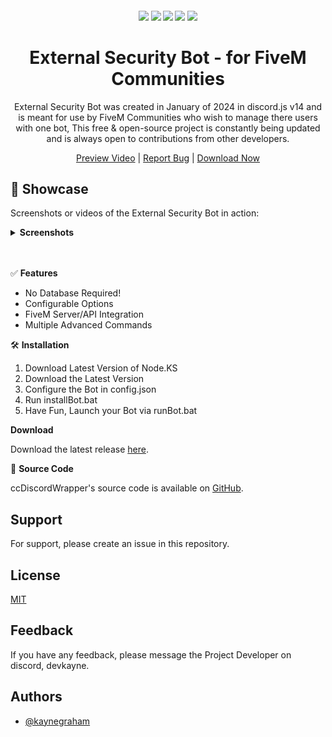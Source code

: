 <h4 align="center">
	<img src="https://img.shields.io/badge/Version-v1.0.0-blue">
	<img src="https://img.shields.io/github/last-commit/kaynegraham/external_security/main">
	<img src="https://img.shields.io/github/license/kaynegraham/external_security">
	<img src="https://img.shields.io/github/issues/kaynegraham/external_security">
	<img src="https://img.shields.io/github/contributors/kaynegraham/external_security">
</h4>

<div align="center">
	<h1 align="center">External Security Bot - for FiveM Communities</h1>
	<p align="center">External Security Bot was created in January of 2024 in discord.js v14 and is meant for use by FiveM Communities who wish to manage there users with one bot, This free & open-source project is constantly being updated and is always open to contributions from other developers.
	</p>
	
  [Preview Video](https://youtube.com) | [Report Bug](https://github.com/kaynegraham/external_security/issues) | [Download Now](https://github.com/kaynegraham/external_security/releases)
</div>

## 🤖 Showcase

Screenshots or videos of the External Security Bot in action:

<details>
  <summary><strong>Screenshots</strong></summary>
<br>
	
</br>
</details>
<br /><br />

:white_check_mark: **Features**

- No Database Required!
- Configurable Options
- FiveM Server/API Integration
- Multiple Advanced Commands

:hammer_and_wrench: **Installation**
1. Download Latest Version of Node.KS
2. Download the Latest Version
3. Configure the Bot in config.json
4. Run installBot.bat
5. Have Fun, Launch your Bot via runBot.bat


**Download**

Download the latest release [here](https://github.com/kaynegraham/external_security/releases).

:seedling: **Source Code**

ccDiscordWrapper's source code is available on [GitHub](https://github.com/kaynegraham/external_security/releases).

## Support

For support, please create an issue in this repository.

## License

[MIT](https://choosealicense.com/licenses/mit/)

## Feedback

If you have any feedback, please message the Project Developer on discord, devkayne.

## Authors

- [@kaynegraham](https://www.github.com/kaynegraham)


